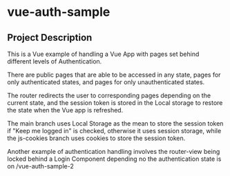 # vue-auth-sample

## Project Description

This is a Vue example of handling a Vue App with pages set behind different levels of Authentication.

There are public pages that are able to be accessed in any state, pages for only authenticated states, and pages for only unauthenticated states.

The router redirects the user to corresponding pages depending on the current state, and the session token is stored in the Local storage to restore the state when the Vue app is refreshed.

The main branch uses Local Storage as the mean to store the session token  if "Keep me logged in" is checked, otherwise it uses session storage, while the js-cookies branch uses cookies to store the session token.

Another example of authentication handling involves the router-view being locked behind a Login Component depending no the authentication state is on /vue-auth-sample-2
